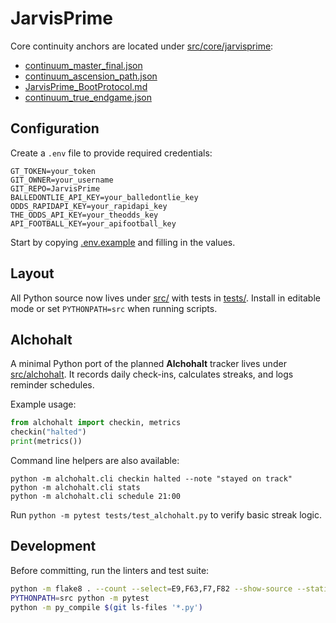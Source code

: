 # JarvisPrime

Core continuity anchors are located under [src/core/jarvisprime](src/core/jarvisprime):

- [continuum_master_final.json](src/core/jarvisprime/continuum_master_final.json)
- [continuum_ascension_path.json](src/core/jarvisprime/continuum_ascension_path.json)
- [JarvisPrime_BootProtocol.md](src/core/jarvisprime/JarvisPrime_BootProtocol.md)
- [continuum_true_endgame.json](src/core/jarvisprime/continuum_true_endgame.json)

## Configuration

Create a `.env` file to provide required credentials:

```
GT_TOKEN=your_token
GIT_OWNER=your_username
GIT_REPO=JarvisPrime
BALLEDONTLIE_API_KEY=your_balledontlie_key
ODDS_RAPIDAPI_KEY=your_rapidapi_key
THE_ODDS_API_KEY=your_theodds_key
API_FOOTBALL_KEY=your_apifootball_key
```

Start by copying [.env.example](.env.example) and filling in the values.

## Layout

All Python source now lives under [src/](src) with tests in [tests/](tests). Install in editable mode or set `PYTHONPATH=src` when running scripts.

## Alchohalt

A minimal Python port of the planned **Alchohalt** tracker lives under [src/alchohalt](src/alchohalt). It records daily check-ins, calculates streaks, and logs reminder schedules.

Example usage:

```python
from alchohalt import checkin, metrics
checkin("halted")
print(metrics())
```

Command line helpers are also available:

```
python -m alchohalt.cli checkin halted --note "stayed on track"
python -m alchohalt.cli stats
python -m alchohalt.cli schedule 21:00
```

Run `python -m pytest tests/test_alchohalt.py` to verify basic streak logic.

## Development

Before committing, run the linters and test suite:

```bash
python -m flake8 . --count --select=E9,F63,F7,F82 --show-source --statistics
PYTHONPATH=src python -m pytest
python -m py_compile $(git ls-files '*.py')
```
